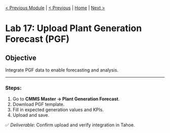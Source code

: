 [< Previous Module](./../modules/16-data-governance.md) | [< Previous](./16-dashboard-customization.md) | [Home](../README.md) | [Next >](./18-data-quality-check.md)

# Lab 17: Upload Plant Generation Forecast (PGF)
## Objective
Integrate PGF data to enable forecasting and analysis.

---

### Steps:
1. Go to **CMMS Master → Plant Generation Forecast**.
2. Download PGF template.
3. Fill in expected generation values and KPIs.
4. Upload and save.

✅ *Deliverable*: Confirm upload and verify integration in Tahoe.